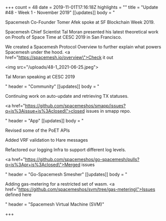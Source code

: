 +++
count = 48
date = 2019-11-01T17:16:18Z
highlights = ""
title = "Update #48 - Week 1 - November 2019"
[[updates]]
body = "<p>Spacemesh Co-Founder Tomer Afek spoke at SF Blockchain Week 2019.</p><p>Spacemesh Chief Scientist Tal Moran presented his latest theoretical work on Proofs of Space Time at CESC 2019 in San Francisco.</p><p>We created a Spacemesh Protocol Overview to further explain what powers Spacemesh under the hood. <a href=\"https://spacemesh.io/overview\">Check it out</a></p><p><img src=\"/uploads/48-1_2021-06-25.jpeg\"></p><p>Tal Moran speaking at CESC 2019</p>"
header = "Community"
[[updates]]
body = "<p>Continuing work on auto-update and retrieving TX statuses.</p><p><a href=\"https://github.com/spacemeshos/smapp/issues?q=is%3Aissue+is%3Aclosed\">closed issues in smapp repo.</a></p>"
header = "App"
[[updates]]
body = "<p>Revised some of the PoET APIs</p><p>Added VRF validation to Hare messages</p><p>Refactored our logging Infra to support different log levels.</p><p><a href=\"https://github.com/spacemeshos/go-spacemesh/pulls?q=is%3Apr+is%3Aclosed\">Merged issues</a></p>"
header = "Go-Spacemesh Smesher"
[[updates]]
body = "<p>Adding gas-metering for a restricted set of wasm. <a href=\"https://github.com/spacemeshos/svm/tree/gas-metering\">Issues defined here</a></p>"
header = "Spacemesh Virtual Machine (SVM)"

+++
